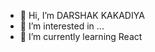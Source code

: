 - 👋 Hi, I’m DARSHAK  KAKADIYA
- 👀 I’m interested in ...
- 🌱 I’m currently learning React

<!---
darshak3112/darshak3112 is a ✨ special ✨ repository because its `README.md` (this file) appears on your GitHub profile.
You can click the Preview link to take a look at your changes.
--->
